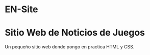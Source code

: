 # EN-Site

<h1> Sitio Web de Noticios de Juegos</h1>
<p> Un pequeño sitio web donde pongo en practica HTML y CSS.</p>
